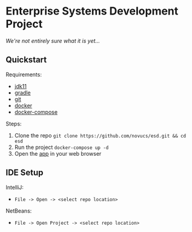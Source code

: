 # Enterprise Systems Development Project
*We're not entirely sure what it is yet...*

## Quickstart
Requirements:
* [jdk11](https://www.oracle.com/technetwork/java/javase/downloads/jdk11-downloads-5066655.html)
* [gradle](https://gradle.org/install/)
* [git](https://git-scm.com/)
* [docker](https://docs.docker.com/get-started/)
* [docker-compose](https://docs.docker.com/compose/)

Steps:
1. Clone the repo `git clone https://github.com/novucs/esd.git && cd esd`
2. Run the project `docker-compose up -d`
3. Open the [app](http://localhost:8080/app/) in your web browser

## IDE Setup
IntelliJ:
* `File -> Open -> <select repo location>`

NetBeans:
* `File -> Open Project -> <select repo location>`
